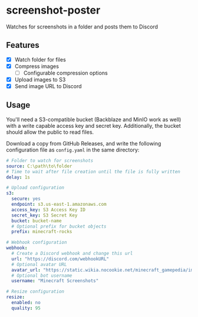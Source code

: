 
# screenshot-poster

Watches for screenshots in a folder and posts them to Discord

## Features

- [x] Watch folder for files
- [x] Compress images
  - [ ] Configurable compression options
- [x] Upload images to S3
- [x] Send image URL to Discord

## Usage

You'll need a S3-compatible bucket (Backblaze and MinIO work as well) with a write capable access key and secret key. Additionally, the bucket should allow the public to read files.

Download a copy from GitHub Releases, and write the following configuration file as `config.yaml` in the same directory:

```yaml
# Folder to watch for screenshots
source: C:\path\to\folder
# Time to wait after file creation until the file is fully written
delay: 1s

# Upload configuration
s3:
  secure: yes
  endpoint: s3.us-east-1.amazonaws.com
  access_key: S3 Access Key ID
  secret_key: S3 Secret Key
  bucket: bucket-name
  # Optional prefix for bucket objects
  prefix: minecraft-rocks

# Webhook configuration
webhook:
  # Create a Discord webhook and change this url
  url: "https://discord.com/webhookURL"
  # Optional avatar URL
  avatar_url: "https://static.wikia.nocookie.net/minecraft_gamepedia/images/0/0b/Wooden_Pickaxe_JE2_BE2.png"
  # Optional bot username
  username: "Minecraft Screenshots"

# Resize configuration
resize:
  enabled: no
  quality: 95
```

<!-- vim: set conceallevel=2 et ts=2 sw=2: -->
